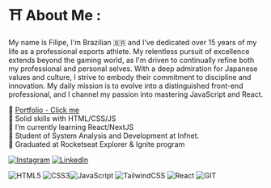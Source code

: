 # ⛩️ About Me :
My name is Filipe, I'm Brazilian 🇧🇷  and I've dedicated over 15 years of my life as a professional esports athlete. 
My relentless pursuit of excellence extends beyond the gaming world, as I'm driven to continually refine both my professional and personal selves.
With a deep admiration for Japanese values and culture, I strive to embody their commitment to discipline and innovation.
My daily mission is to evolve into a distinguished front-end professional, and I channel my passion into mastering JavaScript and React.<br>


🎐 <a href="https://filipe-portfolio-five.vercel.app/" target="_blank"> Portfolio - Click me </a> <br>
🥷 Solid skills with HTML/CSS/JS </br>
🍵 I’m currently learning React/NextJS<br>
🏯 Student of System Analysis and Development at Infnet.<br>
🌸 Graduated at Rocketseat Explorer & Ignite program <br>

[![Instagram](https://img.shields.io/badge/Instagram-%23E4405F.svg?logo=Instagram&logoColor=white)](https://instagram.com/filipezzo) [![LinkedIn](https://img.shields.io/badge/LinkedIn-%230077B5.svg?logo=linkedin&logoColor=white)](https://www.linkedin.com/in/fiavanzzo/) 

![HTML5](https://img.shields.io/badge/html5-%23E34F26.svg?style=for-the-badge&logo=html5&logoColor=white) ![CSS3](https://img.shields.io/badge/css3-%231572B6.svg?style=for-the-badge&logo=css3&logoColor=white)![JavaScript](https://img.shields.io/badge/javascript-%23323330.svg?style=for-the-badge&logo=javascript&logoColor=%23F7DF1E) ![TailwindCSS](https://img.shields.io/badge/tailwindcss-%2338B2AC.svg?style=for-the-badge&logo=tailwind-css&logoColor=white)  ![React](https://img.shields.io/badge/react-%2320232a.svg?style=for-the-badge&logo=react&logoColor=%2361DAFB)
 ![GIT](https://img.shields.io/badge/Git-fc6d26?style=for-the-badge&logo=git&logoColor=white)  


